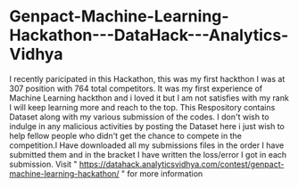 # Genpact-Machine-Learning-Hackathon---DataHack---Analytics-Vidhya

I recently paricipated in this Hackathon, this was my first hackthon I was at 307 position with 764 total competitors. It was my first experience of Machine Learning hackthon and i loved it but I am not satisfies with my rank I will keep learning more and reach to the top.
This Respository contains Dataset along with my various submission of the codes. I don't wish to indulge in any malicious activities by posting the Dataset here i just wish to help fellow people who didn't get the chance to compete in the competition.I Have downloaded all my submissions files in the order I have submitted them and in the bracket I have written the loss/error I got in each submission.
Visit " https://datahack.analyticsvidhya.com/contest/genpact-machine-learning-hackathon/ " for more information
